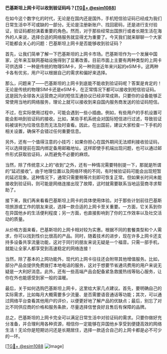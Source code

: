 **巴基斯坦上网卡可以收到验证码吗？[[TG💪+ @esim1088](https://t.me/s/esim1088)]**

在如今这个数字化的时代，无论是在国内还是国外，手机短信验证码已经成为我们日常生活中不可或缺的一部分。无论是注册新账户、找回密码，还是进行支付验证，验证码都扮演着重要的角色。然而，对于那些经常出国旅行或者长期生活在海外的人来说，选择合适的网络服务就显得尤为重要了。今天我们就来聊聊一个大家可能都会关心的问题：巴基斯坦上网卡是否能够收到验证码？

首先，让我们简单了解一下巴基斯坦的上网卡市场。巴基斯坦作为一个发展中国家，近年来互联网基础设施得到了显著改善。目前市面上主要有两种类型的上网卡可供选择：一种是传统的物理SIM卡，另一种则是近年来兴起的eSIM卡。这两种卡各有优劣，用户可以根据自己的需求和偏好来选择。

那么，问题来了——巴基斯坦的上网卡到底能不能收到验证码呢？答案是肯定的！无论是传统的物理SIM卡还是eSIM卡，在正常情况下都可以接收到短信验证码。这是因为全球各大运营商之间的短信互通协议已经非常成熟，只要你的设备能够正常使用当地的网络服务，理论上就可以接收到来自国内服务商发送的验证码短信。

不过，在实际使用过程中，可能会遇到一些小插曲。例如，有些用户的手机设置可能会影响到验证码的接收。比如，某些手机系统会对国际短信进行过滤，导致验证码被误判为垃圾信息而无法及时查看。因此，在出国前，建议大家检查一下手机的相关设置，确保不会错过任何重要信息。

另外，还有一个值得注意的小技巧：如果你担心在国外期间无法顺利接收验证码，可以选择提前在国内绑定备用邮箱地址。这样即使手机端出现问题，也可以通过邮件形式获取验证码，从而避免不必要的麻烦。

当然，除了传统意义上的“收到”之外，还有一种情况需要特别提一下，那就是所谓的“延迟接收”。由于地理位置以及网络环境的不同，有时候验证码可能会出现短暂的延迟现象。这种情况下，通常只需要稍等片刻即可恢复正常。但如果长时间未能接收到验证码，则可能是网络连接出现了故障，这时就需要联系当地运营商寻求帮助了。

接下来，我们再来看看巴基斯坦上网卡的具体使用体验。对于那些计划前往巴基斯坦旅游或工作的朋友来说，选择一款合适的上网卡至关重要。一方面，它关系到你在异国他乡的生活便利程度；另一方面，也直接影响到了你的工作效率以及社交活动的质量。

从价格方面来看，巴基斯坦的上网卡相对较为实惠。根据不同的套餐类型和个人需求，你可以找到性价比很高的产品。同时，随着技术的进步，现在许多上网卡还支持多设备共享流量功能，这对于同行的朋友来说无疑是一个福音。只需一部手机，就能让全家人都享受到高速稳定的网络连接！

当然，除了基本的上网功能外，现代的上网卡往往还会附带其他增值服务。比如，部分产品会提供免费拨打本地电话的服务，这对于想要节省通讯费用的用户来说无疑是一大利好消息。此外，还有一些高端产品会配备紧急救援热线等贴心服务，让你在外也能感受到家一般的温暖。

最后，关于如何选购巴基斯坦上网卡，这里给大家几点建议。首先，要明确自己的实际需求，比如每月大概需要多少流量、是否需要语音通话等功能；其次，可以通过网络平台查看其他用户的评价，以便更好地了解产品的优缺点；最后，别忘了对比不同供应商的价格和服务条款，尽量选择信誉良好且售后有保障的品牌。

总之，巴基斯坦的上网卡完全可以满足日常生活中对验证码的需求。只要你做好充分准备，并合理利用各种资源，相信你一定能够在异国他乡享受到便捷高效的网络生活！无论你是短期访问还是长期居住，选择一款适合自己的上网卡都是必不可少的一环。

[[TG💪+ @esim1088](https://t.me/s/esim1088) ![Image](https://i.postimg.cc/4NQfJmqS/Snipaste-2025-05-13-00-14-12.png)]